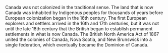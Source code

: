 Canada was not colonized in the traditional sense. The land that is now Canada was inhabited by Indigenous peoples for thousands of years before European colonization began in the 16th century. The first European explorers and settlers arrived in the 16th and 17th centuries, but it was not until the late 18th century that the British began to establish permanent settlements in what is now Canada. The British North America Act of 1867 united the colonies of Canada, Nova Scotia, and New Brunswick into a single federation, which eventually became the Dominion of Canada.